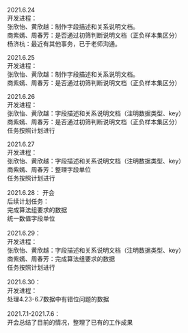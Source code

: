 2021.6.24   
开发进程：  
张欣怡、黄欣越：制作字段描述和关系说明文档。  
商紫嫣、周春芳：是否通过初筛判断说明文档（正负样本集区分）  
杨济杭：最近有其他事务，已于老师沟通。  

2021.6.25  
开发进程：  
张欣怡、黄欣越：制作字段描述和关系说明文档。  
商紫嫣、周春芳：是否通过初筛判断说明文档（正负样本集区分）  

2021.6.26  
开发进程：   
张欣怡、黄欣越：字段描述和关系说明文档（注明数据类型、key）  
商紫嫣、周春芳：是否通过初筛判断说明文档（正负样本集区分）  
任务按照计划进行  

2021.6.27  
开发进程：   
张欣怡、黄欣越：字段描述和关系说明文档（注明数据类型、key）  
商紫嫣、周春芳：整理字段单位  
任务按照计划进行  

2021.6.28： 
开会  
后续计划任务：  
完成算法组要求的数据  
统一数值字段单位  

2021.6.29：  
开发进程：  
张欣怡、黄欣越：字段描述和关系说明文档（注明数据类型、key）   
商紫嫣、周春芳：完成算法组要求的数据  
任务按照计划进行   

2021.6.30：  
开发进程：  
处理4.23-6.7数据中有错位问题的数据  

2021.7.1-2021.7.6：  
开会总结了目前的情况，整理了已有的工作成果
